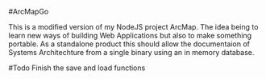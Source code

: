 #ArcMapGo

This is a modified version of my NodeJS project ArcMap.  The idea being to learn new ways of building Web Applications but also to make something portable.  As a standalone product this should allow the documentaion of Systems Architechture from a single binary using an in memory database.

#Todo 
Finish the save and load functions
